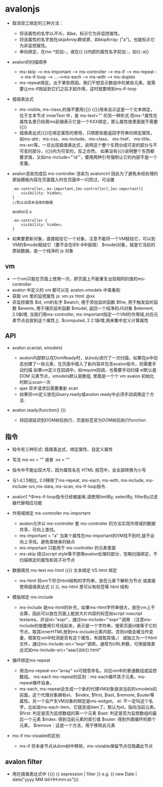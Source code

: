 # avalonjs

* 取消双工绑定的三种方法：
  * 将该属性的名字以$开头，如$aa，标示它为非监控属性。
  * 将该属性的名字放在$skipArray数组里，如$skipArray: ["a"]，也能标示它为非监控属性。
  * 单向绑定，在ms-*前加::，或在{{ }}内部的属性名字前加::，如{{::a}}

* avalon的扫描顺序
  * ms-skip --> ms-important --> ms-controller --> ms-if --> ms-repeat --> ms-if-loop --> ...-->ms-each --> ms-with --> ms-duplex
  * ms-repeat绑定。出于某些原因，我们不想显示数组中的某些元素，就需要让ms-if拖延到它们之后才起作用，这时就要用到ms-if-loop
  
* 插值表达式 
  * ms-visible, ms-class,的值不要用{{}}
  {{}}用来且示这是一个文本绑定，位于文本节点 innerText 中，是 ms-text="" 的另一种形式
  而ms-*属性在属性名里已经用ms前缀表示它是一个XXX绑定，那么属性值里面就不需要{{}} 
  * 插值表达式{{}}在绑定属性的使用，只限那些能返回字符串的绑定属性，如ms-attr、ms-css、ms-include、ms-class、 ms-href、 ms-title、ms-src等。一旦出现插值表达式，说明这个整个东西分成可变的部分与不可变的部分，{{}}内为可变的，反之亦然。 如果没有{{}}说明整个东西都要求值，又如ms-include="'id'"，要用两种引号强制让它的内部不是一个变量。
  
* avalon渲染完成后 ms-controller 渲染为 avalonctrl 因此为了避免未经处理的原始模板内容在页面载入时在页面中一闪而过，可设置 
 
  ```
  .ms-controller,.ms-important,[ms-controller],[ms-important]{      
      visibility: hidden; 
  }
  //防止出现未渲染的数据
  ```
  
  avalon2.x
  
  ```
  .ms-controller {
      visibility: hidden;
  }
  ```
  
* 如果要更新对象，直接赋给它一个对象，注意不能将一个VM赋给它，可以到VM的$model赋给它（要不会在IE6-8中报错）
  $model对象，就是它当前的原始数据。是一个纯净的 js 对象
  
## vm
* 一个vm只能在页面上使用一次。即页面上不能重复出现相同的值的ms-controller
* avalon 中定义的 vm 都可以在 avalon.vmodels 中查看到
* 获取 vm 里的监控属性 js: vm.xx  html: @xx
* 非监控属性 
  $id, vm的名字
  $watch, 用于添加监听函数
  $fire, 用于触发监听函数
  $events, 用于储存监听函数
  $model, 返回一个纯净的JS对象
  $element, 2.0新增, 当我们用ms-controller, ms-important指定一个VM的作用域,对应元素节点会放到这个属性上.
  $computed, 2.2.1新增,用来集中定义计算属性

## API
  * avalon.scan(el, vmodels)
    * avalon内部默认在DomReady时，从body进行了一次扫描，如果在js中动态创建了一些元素，在页面中插入了新内容并包含avalon指令，则需要手动扫描
如果vm定义在回调中，如require回调，也需要手动扫描
el默认是DOM 元素节点，vmodels默认是数组, 里面是一个个 vm
avalon 初始化时默认scan一次
    * ajax 异步请求后需要重新 scan
    * 如果将vm定义放在jQuery.ready或avalon.ready中必须手动调用这个方法.
    
  * avalon.ready(function() {}) 
    * 将回调延迟到DOM树后执行，页面标签变为DOM树后执行function

## 指令
  * 指令有三种形式: 插值表达式、绑定属性、自定义属性
  * 写法 ms-xx = "" 或者 :xx = ""
  * 指令中不能出现大写，因为属性名在 HTML 规范中，会全部转换为小写
  * 与1.4,1.5相比, 2.0移除了ms-repeat, ms-each, ms-with, ms-include, ms-include-src,ms-data, ms-scan, ms-if-loop指令.
  * avalon1.*中ms-if-loop指令已经被废掉,请使用limitBy, selectBy, filterBy过滤器代替相应功能
  
  * 作用域绑定 ms-controller ms-important
    * avalon允许以 ms-controller 套 ms-controller 的方法实现作用域的数据共享，可向上查找。
    * ms-important = "a" 当某个属性在ms-important的VM找不到时,就不会向上寻找。避免类继承的缺点
    * ms-important 只能用于 ms-controller 的元素里面
    * ms-skip 绕过script style等不想用avalon处理的部分，忽略扫描绑定，不扫描绑定的属性和其子孙节点
    
  * 数据填充 ms-text ms-html {{}} 文本绑定 VS html 绑定
    * ms-html 将vm下符合html结构的字符串，放在元素下解析为节点
或直接使用插值表达式 {{ }}, ms-html 里可以有标签等 html 结构

  * 模版绑定 ms-include
    * ms-include 是ms-html的补充，如果ms-html字符串很大，放在vm上不合算，因此可以放在页面上能放大片内容的标签如script noscript textarea，并设id="expr"，通过ms-include="'expr'"调用
（注意ms-include的值要用引号括起来，表示是一个字符串，搜索页面id值等于它的节点，取其innerHTML放到ms-include元素内部。否则id值会被当作变量，框架在vm中检测是否有这个属性，有就取其值。）
或独立为一个html文件，通过ms-include-src="expr"调用，通常为URL参数，可用插值表达式如ms-include-src="aaa/{{bb}}.html"

  * 循环绑定ms-repeat
    * 用法ms-repeat-xx="array" xx可随意命名，对应vm中的普通数组或监控数组。
ms-each ms-repeat的区别：ms-each循环其子元素，ms-repeat循环自身。
    * ms-each, ms-repeat会生成一个新的代理VM对象放进当前的vmodels的前面，这个代理对象拥有el， $index, $first, $last, $remove, $outer等属性。另一个会产生VM对象的绑定是ms-widget。
          el: 不一定叫这个名字，比如说ms-each-item，它就变成item了。默认为el。指向当前元素。
          $first: 判定是否为监控数组的第一个元素
          $last: 判定是否为监控数组的最后一个元素
          $index: 得到当前元素的索引值
          $outer: 得到外围循环的那个元素。
          $remove：这是一个方法，用于移除此元素
  * ms-if ms-visiable的区别
    * ms-if 将本身节点从dom树中移除，ms-visiable保留节点仅隐藏此节点
    
## avalon filter 
* 用在插值表达式中 {{}}  {{ expression | filter }}
e.g.  {{ new Date | date("yyyy MM dd:HH:mm:ss")}}
